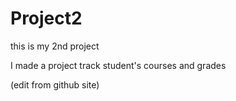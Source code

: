 # Project2

this is my 2nd project

I made a project track student's courses and grades

(edit from github site)
